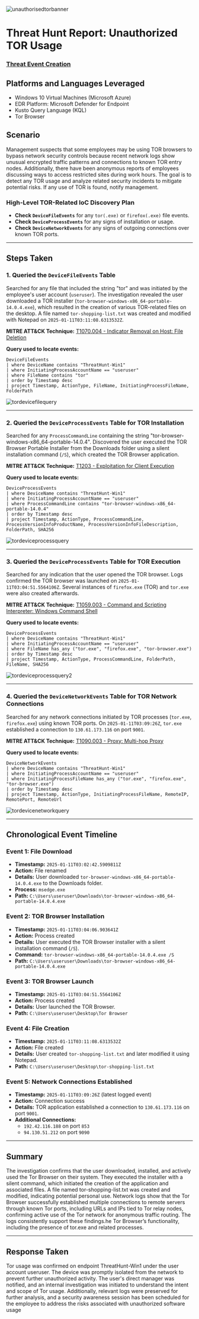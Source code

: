 ![unauthorisedtorbanner](https://github.com/user-attachments/assets/06d96ea5-4a2e-4c2e-9c20-fefcf403e647)

# Threat Hunt Report: Unauthorized TOR Usage

### [Threat Event Creation](https://github.com/PaulMiguelSec/Threat-Hunting-Projects/blob/main/Threat-Event-Creation/Threat-Event-Unauthorized-TOR-Usage.md) 

## Platforms and Languages Leveraged
- Windows 10 Virtual Machines (Microsoft Azure)
- EDR Platform: Microsoft Defender for Endpoint
- Kusto Query Language (KQL)
- Tor Browser

## Scenario

Management suspects that some employees may be using TOR browsers to bypass network security controls because recent network logs show unusual encrypted traffic patterns and connections to known TOR entry nodes. Additionally, there have been anonymous reports of employees discussing ways to access restricted sites during work hours. The goal is to detect any TOR usage and analyze related security incidents to mitigate potential risks. If any use of TOR is found, notify management.

### High-Level TOR-Related IoC Discovery Plan

- **Check `DeviceFileEvents`** for any `tor(.exe)` or `firefox(.exe)` file events.
- **Check `DeviceProcessEvents`** for any signs of installation or usage.
- **Check `DeviceNetworkEvents`** for any signs of outgoing connections over known TOR ports.

---

## Steps Taken

### 1. Queried the `DeviceFileEvents` Table

Searched for any file that included the string "tor" and was initiated by the employee's user account (`useruser`). The investigation revealed the user downloaded a TOR installer (`tor-browser-windows-x86_64-portable-14.0.4.exe`), which resulted in the creation of various TOR-related files on the desktop. A file named `tor-shopping-list.txt` was created and modified with Notepad on `2025-01-11T03:11:08.6313532Z`.

**MITRE ATT&CK Technique:** [T1070.004 - Indicator Removal on Host: File Deletion](https://attack.mitre.org/techniques/T1070/004/)

**Query used to locate events:**

```kql
DeviceFileEvents
| where DeviceName contains "ThreatHunt-Win1"
| where InitiatingProcessAccountName == "useruser"
| where FileName contains "tor"
| order by Timestamp desc 
| project Timestamp, ActionType, FileName, InitiatingProcessFileName, FolderPath
```

![tordevicefilequery](https://github.com/user-attachments/assets/ed18a8d1-e554-4416-990f-c4b390dc05ed)


---

### 2. Queried the `DeviceProcessEvents` Table for TOR Installation

Searched for any `ProcessCommandLine` containing the string "tor-browser-windows-x86_64-portable-14.0.4". Discovered the user executed the TOR Browser Portable Installer from the Downloads folder using a silent installation command (`/S`), which created the TOR Browser application.

**MITRE ATT&CK Technique:** [T1203 - Exploitation for Client Execution](https://attack.mitre.org/techniques/T1203/)

**Query used to locate events:**

```kql
DeviceProcessEvents
| where DeviceName contains "ThreatHunt-Win1"
| where InitiatingProcessAccountName == "useruser"
| where ProcessCommandLine contains "tor-browser-windows-x86_64-portable-14.0.4"
| order by Timestamp desc 
| project Timestamp, ActionType, ProcessCommandLine, ProcessVersionInfoProductName, ProcessVersionInfoFileDescription, FolderPath, SHA256
```

![tordeviceprocessquery](https://github.com/user-attachments/assets/99bd22ae-bb32-498b-a656-3d266d8cf90c)


---

### 3. Queried the `DeviceProcessEvents` Table for TOR Execution

Searched for any indication that the user opened the TOR browser. Logs confirmed the TOR browser was launched on `2025-01-11T03:04:51.5564106Z`. Several instances of `firefox.exe` (TOR) and `tor.exe` were also created afterwards.

**MITRE ATT&CK Technique:** [T1059.003 - Command and Scripting Interpreter: Windows Command Shell](https://attack.mitre.org/techniques/T1059/003/)

**Query used to locate events:**

```kql
DeviceProcessEvents
| where DeviceName contains "ThreatHunt-Win1"
| where InitiatingProcessAccountName == "useruser"
| where FileName has_any ("tor.exe", "firefox.exe", "tor-browser.exe")
| order by Timestamp desc 
| project Timestamp, ActionType, ProcessCommandLine, FolderPath, FileName, SHA256
```

![tordeviceprocessquery2](https://github.com/user-attachments/assets/33319a19-174c-4c7c-b7fd-9ce608f98813)


---

### 4. Queried the `DeviceNetworkEvents` Table for TOR Network Connections

Searched for any network connections initiated by TOR processes (`tor.exe`, `firefox.exe`) using known TOR ports. On `2025-01-11T03:09:26Z`, `tor.exe` established a connection to `130.61.173.116` on port `9001`.

**MITRE ATT&CK Technique:** [T1090.003 - Proxy: Multi-hop Proxy](https://attack.mitre.org/techniques/T1090/003/)

**Query used to locate events:**

```kql
DeviceNetworkEvents
| where DeviceName contains "ThreatHunt-Win1"
| where InitiatingProcessAccountName == "useruser"
| where InitiatingProcessFileName has_any ("tor.exe", "firefox.exe", "tor-browser.exe")
| order by Timestamp desc 
| project Timestamp, ActionType, InitiatingProcessFileName, RemoteIP, RemotePort, RemoteUrl
```

![tordevicenetworkquery](https://github.com/user-attachments/assets/c5a4472f-ce4a-42d3-9e22-2fb1908aabd7)


---

## Chronological Event Timeline

### Event 1: File Download
- **Timestamp:** `2025-01-11T03:02:42.5909811Z`
- **Action:** File renamed
- **Details:** User downloaded `tor-browser-windows-x86_64-portable-14.0.4.exe` to the Downloads folder.
- **Process:** `msedge.exe`
- **Path:** `C:\Users\useruser\Downloads\tor-browser-windows-x86_64-portable-14.0.4.exe`

### Event 2: TOR Browser Installation
- **Timestamp:** `2025-01-11T03:04:06.903641Z`
- **Action:** Process created
- **Details:** User executed the TOR Browser installer with a silent installation command (`/S`).
- **Command:** `tor-browser-windows-x86_64-portable-14.0.4.exe /S`
- **Path:** `C:\Users\useruser\Downloads\tor-browser-windows-x86_64-portable-14.0.4.exe`

### Event 3: TOR Browser Launch
- **Timestamp:** `2025-01-11T03:04:51.5564106Z`
- **Action:** Process created
- **Details:** User launched the TOR Browser.
- **Path:** `C:\Users\useruser\Desktop\Tor Browser`

### Event 4: File Creation
- **Timestamp:** `2025-01-11T03:11:08.6313532Z`
- **Action:** File created
- **Details:** User created `tor-shopping-list.txt` and later modified it using Notepad.
- **Path:** `C:\Users\useruser\Desktop\tor-shopping-list.txt`

### Event 5: Network Connections Established
- **Timestamp:** `2025-01-11T03:09:26Z` (latest logged event)
- **Action:** Connection success
- **Details:** TOR application established a connection to `130.61.173.116` on port `9001`.
- **Additional Connections:**
  - `192.42.116.188` on port `853`
  - `94.130.51.212` on port `9090`

---

## Summary

The investigation confirms that the user downloaded, installed, and actively used the Tor Browser on their system. They executed the installer with a silent command, which initiated the creation of the application and associated files. A file named tor-shopping-list.txt was created and modified, indicating potential personal use. Network logs show that the Tor Browser successfully established multiple connections to remote servers through known Tor ports, including URLs and IPs tied to Tor relay nodes, confirming active use of the Tor network for anonymous traffic routing. The logs consistently support these findings.he Tor Browser’s functionality, including the presence of tor.exe and related processes.

---

## Response Taken

Tor usage was confirmed on endpoint ThreatHunt-Win1 under the user account useruser. The device was promptly isolated from the network to prevent further unauthorized activity. The user's direct manager was notified, and an internal investigation was initiated to understand the intent and scope of Tor usage. Additionally, relevant logs were preserved for further analysis, and a security awareness session has been scheduled for the employee to address the risks associated with unauthorized software usage
